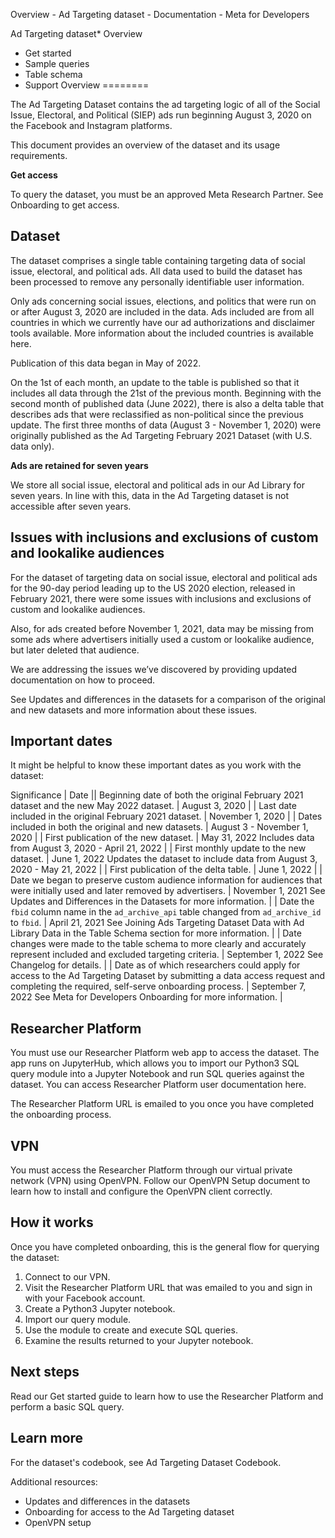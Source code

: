 
Overview - Ad Targeting dataset - Documentation - Meta for Developers










Ad Targeting dataset* Overview
* Get started
* Sample queries
* Table schema
* Support
Overview
========


The Ad Targeting Dataset contains the ad targeting logic of all of the Social Issue, Electoral, and Political (SIEP) ads run beginning August 3, 2020 on the Facebook and Instagram platforms.


This document provides an overview of the dataset and its usage requirements.


**Get access**


To query the dataset, you must be an approved Meta Research Partner. See Onboarding to get access.


Dataset
-------


The dataset comprises a single table containing targeting data of social issue, electoral, and political ads. All data used to build the dataset has been processed to remove any personally identifiable user information.


Only ads concerning social issues, elections, and politics that were run on or after August 3, 2020 are included in the data. Ads included are from all countries in which we currently have our ad authorizations and disclaimer tools available. More information about the included countries is available here.

Publication of this data began in May of 2022.


On the 1st of each month, an update to the table is published so that it includes all data through the 21st of the previous month. Beginning with the second month of published data (June 2022), there is also a delta table that describes ads that were reclassified as non-political since the previous update. The first three months of data (August 3 - November 1, 2020) were originally published as the Ad Targeting February 2021 Dataset (with U.S. data only).


**Ads are retained for seven years**


We store all social issue, electoral and political ads in our Ad Library for seven years. In line with this, data in the Ad Targeting dataset is not accessible after seven years.


Issues with inclusions and exclusions of custom and lookalike audiences
-----------------------------------------------------------------------


For the dataset of targeting data on social issue, electoral and political ads for the 90-day period leading up to the US 2020 election, released in February 2021, there were some issues with inclusions and exclusions of custom and lookalike audiences.


Also, for ads created before November 1, 2021, data may be missing from some ads where advertisers initially used a custom or lookalike audience, but later deleted that audience.


We are addressing the issues we’ve discovered by providing updated documentation on how to proceed.


See Updates and differences in the datasets for a comparison of the original and new datasets and more information about these issues.


Important dates
---------------


It might be helpful to know these important dates as you work with the dataset:




 Significance | Date || Beginning date of both the original February 2021 dataset and the new May 2022 dataset. | August 3, 2020 |
| Last date included in the original February 2021 dataset. | November 1, 2020 |
| Dates included in both the original and new datasets. | August 3 - November 1, 2020 |
| First publication of the new dataset. | May 31, 2022
Includes data from August 3, 2020 - April 21, 2022 |
| First monthly update to the new dataset. | June 1, 2022
Updates the dataset to include data from August 3, 2020 - May 21, 2022 |
| First publication of the delta table. | June 1, 2022 |
| Date we began to preserve custom audience information for audiences that were initially used and later removed by advertisers. | November 1, 2021
See Updates and Differences in the Datasets for more information. |
| Date the `fbid` column name in the `ad_archive_api` table changed from `ad_archive_id` to `fbid`. | April 21, 2021
See Joining Ads Targeting Dataset Data with Ad Library Data in the Table Schema section for more information.
 |
| Date changes were made to the table schema to more clearly and accurately represent included and excluded targeting criteria. | September 1, 2022
See Changelog for details.
 |
| Date as of which researchers could apply for access to the Ad Targeting Dataset by submitting a data access request and completing the required, self-serve onboarding process. | September 7, 2022
See Meta for Developers Onboarding for more information.
 |

Researcher Platform
-------------------


You must use our Researcher Platform web app to access the dataset. The app runs on JupyterHub, which allows you to import our Python3 SQL query module into a Jupyter Notebook and run SQL queries against the dataset. You can access Researcher Platform user documentation here.


The Researcher Platform URL is emailed to you once you have completed the onboarding process.


VPN
---


You must access the Researcher Platform through our virtual private network (VPN) using OpenVPN. Follow our OpenVPN Setup document to learn how to install and configure the OpenVPN client correctly.


How it works
------------


Once you have completed onboarding, this is the general flow for querying the dataset:


1. Connect to our VPN.
2. Visit the Researcher Platform URL that was emailed to you and sign in with your Facebook account.
3. Create a Python3 Jupyter notebook.
4. Import our query module.
5. Use the module to create and execute SQL queries.
6. Examine the results returned to your Jupyter notebook.


Next steps
----------


Read our Get started guide to learn how to use the Researcher Platform and perform a basic SQL query.


Learn more
----------


 For the dataset's codebook, see Ad Targeting Dataset Codebook.

Additional resources:


* Updates and differences in the datasets
* Onboarding for access to the Ad Targeting dataset
* OpenVPN setup






































 

